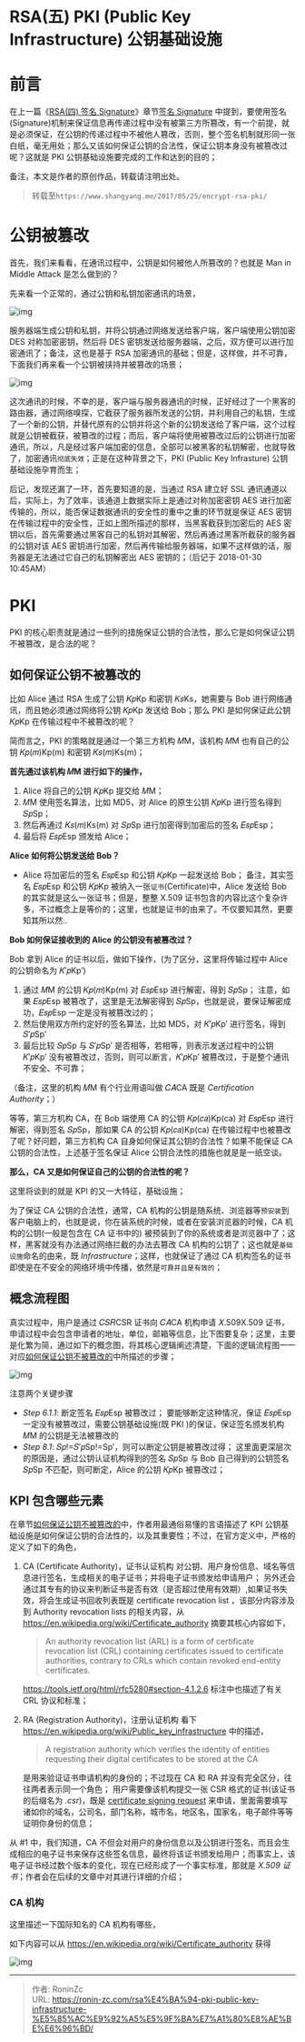 # RSA(五) PKI (Public Key Infrastructure) 公钥基础设施


# 前言

在上一篇《[RSA(四) 签名 Signature](https://www.shangyang.me/2017/05/24/encrypt-rsa-signature/)》章节[签名 Signature](https://www.shangyang.me/2017/05/24/encrypt-rsa-signature/#签名-Signature) 中提到，要使用签名(Signature)机制来保证信息再传递过程中没有被第三方所篡改，有一个前提，就是必须保证，在公钥的传递过程中不被他人篡改，否则，整个签名机制就形同一张白纸，毫无用处；那么又该如何保证公钥的合法性，保证公钥本身没有被篡改过呢？这就是 PKI 公钥基础设施要完成的工作和达到的目的；

备注，本文是作者的原创作品，转载请注明出处。

> 转载至`https://www.shangyang.me/2017/05/25/encrypt-rsa-pki/`

# 公钥被篡改

首先，我们来看看，在通讯过程中，公钥是如何被他人所篡改的？也就是 Man in Middle Attack 是怎么做到的？

先来看一个正常的，通过公钥和私钥加密通讯的场景，

![img](/images/RSA/security-communicate-with-rsa.png)

服务器端生成公钥和私钥，并将公钥通过网络发送给客户端，客户端使用公钥加密 DES 对称加密密钥，然后将 DES 密钥发送给服务器端，之后，双方便可以进行加密通讯了；备注，这也是基于 RSA 加密通讯的基础；但是，这样做，并不可靠，下面我们再来看一个公钥被挟持并被篡改的场景；

![img](/images/RSA/security-communicate-with-rsa-tamper.png)

这次通讯的时候，不幸的是，客户端与服务器通讯的时候，正好经过了一个黑客的路由器，通过网络嗅探，它截获了服务器所发送的公钥，并利用自己的私钥，生成了一个新的公钥，并替代原有的公钥并将这个新的公钥发送给了客户端，这个过程就是公钥被截获，被篡改的过程；而后，客户端将使用被篡改过后的公钥进行加密通讯，所以，凡是经过客户端加密的信息，全部可以被黑客的私钥解密，也就导致了，加密通讯`彻底失效`；正是在这种背景之下，PKI (Public Key Infrasture) 公钥基础设施孕育而生；

后记，发现还漏了一环，首先要知道的是，当通过 RSA 建立好 SSL 通讯通道以后，实际上，为了效率，该通道上数据实际上是通过对称加密密钥 AES 进行加密传输的，所以，能否保证数据通讯的安全性的重中之重的环节就是保证 AES 密钥在传输过程中的安全性，正如上图所描述的那样，当黑客截获到加密后的 AES 密钥以后，首先需要通过黑客自己的私钥对其解密，然后再通过黑客所截获的服务器的公钥对该 AES 密钥进行加密，然后再传输给服务器端，如果不这样做的话，服务器是无法通过它自己的私钥解密出 AES 密钥的；（后记于 2018-01-30 10:45AM）

# PKI

PKI 的核心职责就是通过一些列的措施保证公钥的合法性，那么它是如何保证公钥不被篡改，是合法的呢？

## 如何保证公钥不被篡改的

比如 Alice 通过 RSA 生成了公钥 𝐾𝑝Kp 和密钥 𝐾𝑠Ks，她需要与 Bob 进行网络通讯，而且她必须通过网络将公钥 𝐾𝑝Kp 发送给 Bob；那么 PKI 是如何保证此公钥 𝐾𝑝Kp 在传输过程中不被篡改的呢？

简而言之，PKI 的策略就是通过一个第三方机构 𝑀M，该机构 𝑀M 也有自己的公钥 𝐾𝑝(𝑚)Kp(m) 和密钥 𝐾𝑠(𝑚)Ks(m)；

**首先通过该机构 𝑀M 进行如下的操作，**

1. Alice 将自己的公钥 𝐾𝑝Kp 提交给 𝑀M；
2. 𝑀M 使用签名算法，比如 MD5，对 Alice 的原生公钥 𝐾𝑝Kp 进行签名得到 𝑆𝑝Sp；
3. 然后再通过 𝐾𝑠(𝑚)Ks(m) 对 𝑆𝑝Sp 进行加密得到加密后的签名 𝐸𝑠𝑝Esp；
4. 最后将 𝐸𝑠𝑝Esp 颁发给 Alice；

**Alice 如何将公钥发送给 Bob？**

* Alice 将加密后的签名 𝐸𝑠𝑝Esp 和公钥 𝐾𝑝Kp 一起发送给 Bob；
  备注，其实签名 𝐸𝑠𝑝Esp 和公钥 𝐾𝑝Kp 被纳入一张`证书`(Certificate)中，Alice 发送给 Bob 的其实就是这么一张证书；但是，整整 X.509 证书包含的内容比这个复杂许多，不过概念上是等价的；这里，也就是证书的由来了。不仅要知其然，更要知其所以然..

**Bob 如何保证接收到的 Alice 的公钥没有被篡改过？**

Bob 拿到 Alice 的证书以后，做如下操作，(为了区分，这里将传输过程中 Alice 的公钥命名为 𝐾′𝑝Kp′)

1. 通过 𝑀M 的公钥 𝐾𝑝(𝑚)Kp(m) 对 𝐸𝑠𝑝Esp 进行解密，得到 𝑆𝑝Sp；
   注意，如果 𝐸𝑠𝑝Esp 被篡改了，这里是无法解密得到 𝑆𝑝Sp，也就是说，要保证解密成功，𝐸𝑠𝑝Esp 一定是没有被篡改过的；
2. 然后使用双方所约定好的签名算法，比如 MD5，对 𝐾′𝑝Kp′ 进行签名，得到 𝑆′𝑝Sp′
3. 最后比较 𝑆𝑝Sp 与 𝑆′𝑝Sp′ 是否相等，若相等，则表示发送过程中的公钥 𝐾′𝑝Kp′ 没有被篡改过，否则，则可以断言，𝐾′𝑝Kp′ 被篡改过，于是整个通讯不安全、不可靠；

（备注，这里的机构 𝑀M 有个行业用语叫做 𝐶𝐴CA 既是 *Certification Authority*；）

等等，第三方机构 CA，在 Bob 端使用 CA 的公钥 𝐾𝑝(𝑐𝑎)Kp(ca) 对 𝐸𝑠𝑝Esp 进行解密，得到签名 𝑆𝑝Sp，那如果 CA 的公钥 𝐾𝑝(𝑐𝑎)Kp(ca) 在传输过程中也被篡改了呢？好问题，第三方机构 CA 自身如何保证其公钥的合法性？如果不能保证 CA 公钥的合法性，上述基于签名保证 Alice 公钥合法性的措施也就是是一纸空谈。

**那么，CA 又是如何保证自己的公钥的合法性的呢？**

这里将谈到的就是 KPI 的又一大特征，基础设施；

为了保证 CA 公钥的合法性，通常，CA 机构的公钥是随系统、浏览器等`预安装`到客户电脑上的，也就是说，你在装系统的时候，或者在安装浏览器的时候，CA 机构的公钥(一般是包含在 CA 证书中的) 被预装到了你的系统或者是浏览器中了；这样，黑客就没有办法通过网络拦截的办法去篡改 CA 机构的公钥了；这也就是`基础设施`命名的由来，既 *Infrastructure*；这样，也就保证了通过 CA 机构签名的证书即使是在不安全的网络环境中传播，依然是`可靠并且是有效的`；

## 概念流程图

真实过程中，用户是通过 𝐶𝑆𝑅CSR 证书向 𝐶𝐴CA 机构申请 𝑋.509X.509 证书，申请过程中会包含申请者的地址，单位，邮箱等信息，比下图要复杂；这里，主要是化繁为简，通过如下的概念图，将其核心逻辑阐述清楚，下面的逻辑流程图一一对应[如何保证公钥不被篡改的](https://www.shangyang.me/2017/05/25/encrypt-rsa-pki/#如何保证公钥不被篡改的)中所描述的步骤；

![img](/images/RSA/sequence.png)

注意两个关键步骤

* *Step 6.1.1*: 断定签名 𝐸𝑠𝑝Esp 被篡改过；
  要能够断定这种情况，保证 𝐸𝑠𝑝Esp 一定没有被篡改过，需要公钥基础设施(既 PKI )的保证，保证签名颁发机构 𝑀M 的公钥是无法被篡改的
* *Step 8.1*: 𝑆𝑝!=𝑆′𝑝Sp!=Sp′，则可以断定公钥是被篡改过得；
  这里面更深层次的原因是，通过公钥认证机构得到的签名 𝑆𝑝Sp 与 Bob 自己得到的公钥签名 𝑆𝑝Sp 不匹配，则可断定，Alice 的公钥 𝐾𝑝Kp 被篡改过；

## KPI 包含哪些元素

在章节[如何保证公钥不被篡改的](https://www.shangyang.me/2017/05/25/encrypt-rsa-pki/#如何保证公钥不被篡改的)中，作者用最通俗易懂的言语描述了 KPI 公钥基础设施是如何保证公钥的合法性的，以及其重要性；不过，在官方定义中，严格的定义了如下的角色，

1. CA (Certificate Authority)，证书认证机构
   对公钥、用户身份信息、域名等信息进行签名，生成相关的电子证书；并将电子证书颁发给申请用户；
   另外还会通过其专有的协议来判断证书是否有效（是否超过使用有效期）,如果证书失效，将会生成证书回收列表既是 certificate revocation list ，该部分内容涉及到 Authority revocation lists 的相关内容，从 https://en.wikipedia.org/wiki/Certificate_authority 摘要其核心内容如下，

   > An authority revocation list (ARL) is a form of certificate revocation list (CRL) containing certificates issued to certificate authorities, contrary to CRLs which contain revoked end-entity certificates.

   https://tools.ietf.org/html/rfc5280#section-4.1.2.6 标注中也描述了有关 CRL 协议和标准；

2. RA (Registration Authority)，注册认证机构
   看下 https://en.wikipedia.org/wiki/Public_key_infrastructure 中的描述，

   > A registration authority which verifies the identity of entities requesting their digital certificates to be stored at the CA

   是用来验证证书申请机构的身份的；不过现在 CA 和 RA 并没有完全区分，往往两者表示同一个角色；
   用户需要像该机构提交一张 CSR 格式的证书(该证书的后缀名为 *.csr*)，既是 [certificate signing request](https://en.wikipedia.org/wiki/Certificate_signing_request) 来申请，里面需要填写诸如你的域名，公司名，部门名称，城市名，地区名，国家名，电子邮件等等证明你身份的信息；

从 #1 中，我们知道，CA 不但会对用户的身份信息以及公钥进行签名，而且会生成相应的电子证书来保存这些签名信息，最终将该证书颁发给用户；而事实上，该电子证书经过数个版本的变化，现在已经形成了一个事实标准，那就是 *X.509 证书*；作者会在后续的文章中对其进行详细的介绍；

### CA 机构

这里描述一下国际知名的 CA 机构有哪些，

如下内容可以从 https://en.wikipedia.org/wiki/Certificate_authority 获得

![img](/images/RSA//famous-ca-list.png)

---

> 作者: RoninZc  
> URL: https://ronin-zc.com/rsa%E4%BA%94-pki-public-key-infrastructure-%E5%85%AC%E9%92%A5%E5%9F%BA%E7%A1%80%E8%AE%BE%E6%96%BD/  

